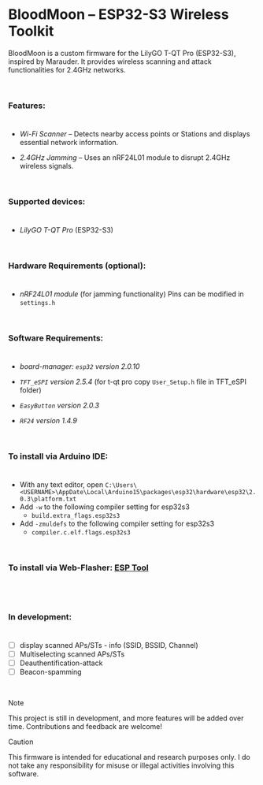 # BloodMoon – ESP32-S3 Wireless Toolkit

BloodMoon is a custom firmware for the LilyGO T-QT Pro (ESP32-S3), inspired by Marauder. It provides wireless scanning and attack functionalities for 2.4GHz networks.

<br>

### Features:
#
- *Wi-Fi Scanner* – Detects nearby access points or Stations and displays essential network information.

- *2.4GHz Jamming* – Uses an nRF24L01 module to disrupt 2.4GHz wireless signals.



<br>

### Supported devices:
#
- *LilyGO T-QT Pro* (ESP32-S3)

<br>

### Hardware Requirements (optional):
#

- *nRF24L01 module* (for jamming functionality) Pins can be modified in `settings.h`

<br>

### Software Requirements:
#
- *board-manager: `esp32` version 2.0.10*
  
- *`TFT_eSPI` version 2.5.4* (for t-qt pro copy `User_Setup.h` file in TFT_eSPI folder)

- *`EasyButton` version 2.0.3*

- *`RF24` version 1.4.9*

<br>

### To install via Arduino IDE:
#
- With any text editor, open `C:\Users\<USERNAME>\AppDate\Local\Arduino15\packages\esp32\hardware\esp32\2.0.3\platform.txt`
- Add `-w` to the following compiler setting for esp32s3
  - `build.extra_flags.esp32s3`
- Add `-zmuldefs` to the following compiler setting for esp32s3
  - `compiler.c.elf.flags.esp32s3`

<br>

### To install via Web-Flasher: [ESP Tool](https://espressif.github.io/esptool-js/) 
#

<br>

### In development:
#
- [ ] display scanned APs/STs - info (SSID, BSSID, Channel)
- [ ] Multiselecting scanned APs/STs
- [ ] Deauthentification-attack
- [ ] Beacon-spamming

<br>

> [!Note]
> This project is still in development, and more features will be added over time. Contributions and feedback are welcome! 

>[!Caution]
> This firmware is intended for educational and research purposes only. I do not take any responsibility for misuse or illegal activities involving this software.
